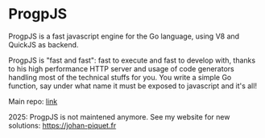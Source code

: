 # ProgpJS

ProgpJS is a fast javascript engine for the Go language, using V8 and QuickJS as backend.

ProgpJS is "fast and fast": fast to execute and fast to develop with, thanks to his high performance HTTP server and usage of code generators handling most of the technical stuffs for you.
You write a simple Go function, say under what name it must be exposed to javascript and it's all!

Main repo: [link](https://github.com/progpjs/progpjs)  

2025: ProgpJS is not maintened anymore.
See my website for new solutions: https://johan-piquet.fr
